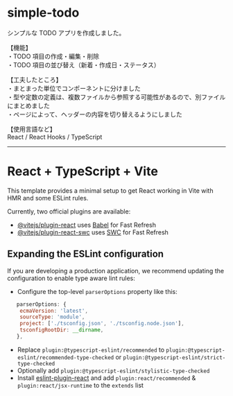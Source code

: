 # simple-todo

シンプルな TODO アプリを作成しました。

【機能】  
・TODO 項目の作成・編集・削除  
・TODO 項目の並び替え（新着・作成日・ステータス）

【工夫したところ】  
・まとまった単位でコンポーネントに分けました  
・型や定数の定義は、複数ファイルから参照する可能性があるので、別ファイルにまとめました  
・ページによって、ヘッダーの内容を切り替えるようにしました

【使用言語など】  
React / React Hooks / TypeScript

---

# React + TypeScript + Vite

This template provides a minimal setup to get React working in Vite with HMR and some ESLint rules.

Currently, two official plugins are available:

- [@vitejs/plugin-react](https://github.com/vitejs/vite-plugin-react/blob/main/packages/plugin-react/README.md) uses [Babel](https://babeljs.io/) for Fast Refresh
- [@vitejs/plugin-react-swc](https://github.com/vitejs/vite-plugin-react-swc) uses [SWC](https://swc.rs/) for Fast Refresh

## Expanding the ESLint configuration

If you are developing a production application, we recommend updating the configuration to enable type aware lint rules:

- Configure the top-level `parserOptions` property like this:

```js
   parserOptions: {
    ecmaVersion: 'latest',
    sourceType: 'module',
    project: ['./tsconfig.json', './tsconfig.node.json'],
    tsconfigRootDir: __dirname,
   },
```

- Replace `plugin:@typescript-eslint/recommended` to `plugin:@typescript-eslint/recommended-type-checked` or `plugin:@typescript-eslint/strict-type-checked`
- Optionally add `plugin:@typescript-eslint/stylistic-type-checked`
- Install [eslint-plugin-react](https://github.com/jsx-eslint/eslint-plugin-react) and add `plugin:react/recommended` & `plugin:react/jsx-runtime` to the `extends` list

